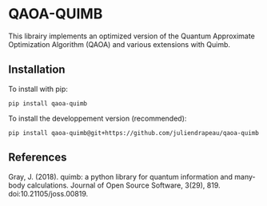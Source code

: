 # QAOA-QUIMB

This librairy implements an optimized version of the Quantum Approximate Optimization Algorithm (QAOA) and various extensions with Quimb.

## Installation

To install with pip:

```
pip install qaoa-quimb
```

To install the developpement version (recommended):

```
pip install qaoa-quimb@git+https://github.com/juliendrapeau/qaoa-quimb
```

## References

Gray, J. (2018). quimb: a python library for quantum information and many-body calculations. Journal of Open Source Software, 3(29), 819. doi:10.21105/joss.00819.
